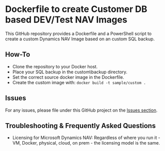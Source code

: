 # Dockerfile to create Customer DB based DEV/Test NAV Images

This GitHub repository provides a Dockerfile and a PowerShell script to create a custom Dynamics NAV Image based on an custom SQL backup.

## How-To

- Clone the repository to your Docker host. 
- Place your SQL backup in the custom\backup directory.
- Set the correct source docker image in the Dockerfile.
- Create the custom image with: `docker build -t sample/custom .`

## Issues

For any issues, please file under this GitHub project on the [Issues section](https://github.com/Microsoft/nav-docker/issues).

## Troubleshooting & Frequently Asked Questions

- Licensing for Microsoft Dynamics NAV: Regardless of where you run it - VM, Docker, physical, cloud, on prem - the licensing model is the same.

